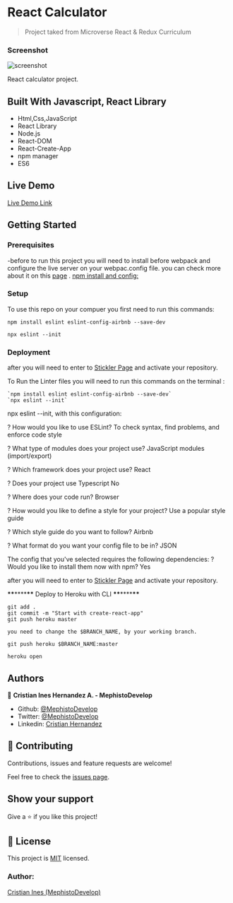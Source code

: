 # React Calculator

> Project taked from Microverse React & Redux Curriculum

### Screenshot

![screenshot](./dist/img/desktop.png)

React calculator project.

## Built With Javascript, React Library

- Html,Css,JavaScript
- React Library
- Node.js
- React-DOM
- React-Create-App
- npm manager
- ES6

## Live Demo

[Live Demo Link](https://react-calculator2020.herokuapp.com/)

## Getting Started

### Prerequisites

-before to run this project you will need to install before webpack and configure the live server on your webpac.config file. you can check more about it on this [page](https://webpack.js.org/guides/installation/) .
[npm install and config: ](https://docs.npmjs.com/cli/install)

### Setup

To use this repo on your compuer you first need to run this commands:

```
npm install eslint eslint-config-airbnb --save-dev

npx eslint --init
```

### Deployment

after you will need to enter to [Stickler Page](https://stickler-ci.com/) and activate your repository.

To Run the Linter files you will need to run this commands on the terminal :

```
`npm install eslint eslint-config-airbnb --save-dev`
`npx eslint --init`
```

npx eslint --init, with this configuration:

? How would you like to use ESLint? To check syntax, find problems, and enforce code style

? What type of modules does your project use? JavaScript modules (import/export)

? Which framework does your project use? React

? Does your project use Typescript No

? Where does your code run? Browser

? How would you like to define a style for your project? Use a popular style guide

? Which style guide do you want to follow? Airbnb

? What format do you want your config file to be in? JSON

The config that you've selected requires the following dependencies: ? Would you like to install them now with npm? Yes

after you will need to enter to [Stickler Page](https://stickler-ci.com/) and activate your repository.

**\*\***\*\*\*\***\*\*** Deploy to Heroku with CLI **\*\***\*\*\*\***\*\***

```
git add .
git commit -m "Start with create-react-app"
git push heroku master

you need to change the $BRANCH_NAME, by your working branch.

git push heroku $BRANCH_NAME:master

heroku open
```

## Authors

👤 **Cristian Ines Hernandez A. - MephistoDevelop**

- Github: [@MephistoDevelop](https://github.com/MephistoDevelop)
- Twitter: [@MephistoDevelop](https://twitter.com/MephistoDevelop)
- Linkedin: [Cristian Hernandez](https://www.linkedin.com/in/cristian-hernandez1992/)

## 🤝 Contributing

Contributions, issues and feature requests are welcome!

Feel free to check the [issues page](issues/).

## Show your support

Give a ⭐️ if you like this project!

## 📝 License

This project is [MIT](lic.url) licensed.

### Author:

[Cristian Ines (MephistoDevelop)](https://github.com/MephistoDevelop)
